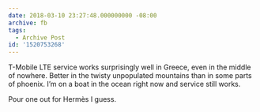 ```yaml
---
date: 2018-03-10 23:27:48.000000000 -08:00
archive: fb
tags: 
  - Archive Post
id: '1520753268'
---
```


T-Mobile LTE service works surprisingly well in Greece, even in the middle of nowhere. Better in the twisty unpopulated mountains than in some parts of phoenix. I’m on a boat in the ocean right now and service still works. 

Pour one out for Hermès I guess.
